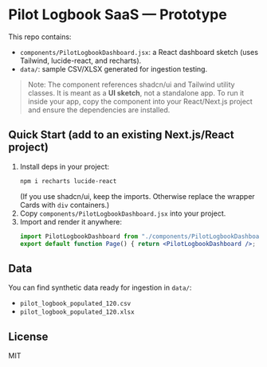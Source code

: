 # Pilot Logbook SaaS — Prototype

This repo contains:
- `components/PilotLogbookDashboard.jsx`: a React dashboard sketch (uses Tailwind, lucide-react, and recharts).
- `data/`: sample CSV/XLSX generated for ingestion testing.

> Note: The component references shadcn/ui and Tailwind utility classes. It is meant as a **UI sketch**, not a standalone app. 
> To run it inside your app, copy the component into your React/Next.js project and ensure the dependencies are installed.

## Quick Start (add to an existing Next.js/React project)
1. Install deps in your project:
   ```bash
   npm i recharts lucide-react
   ```
   (If you use shadcn/ui, keep the imports. Otherwise replace the wrapper Cards with `div` containers.)
2. Copy `components/PilotLogbookDashboard.jsx` into your project.
3. Import and render it anywhere:
   ```jsx
   import PilotLogbookDashboard from "./components/PilotLogbookDashboard";
   export default function Page() { return <PilotLogbookDashboard />; }
   ```

## Data
You can find synthetic data ready for ingestion in `data/`:
- `pilot_logbook_populated_120.csv`
- `pilot_logbook_populated_120.xlsx`

## License
MIT
